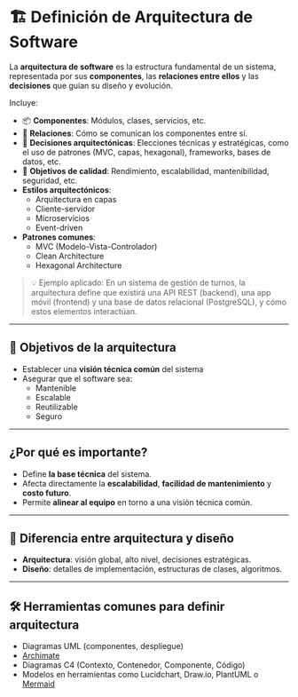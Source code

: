 # 🏗 Definición de Arquitectura de Software

La **arquitectura de software** es la estructura fundamental de un sistema, representada por sus **componentes**, las **relaciones entre ellos** y las **decisiones** que guían su diseño y evolución.

Incluye:

- 📦 **Componentes**: Módulos, clases, servicios, etc.
- 🔁 **Relaciones**: Cómo se comunican los componentes entre sí.
- 📐 **Decisiones arquitectónicas**: Elecciones técnicas y estratégicas, como el uso de patrones (MVC, capas, hexagonal), frameworks, bases de datos, etc.
- 🎯 **Objetivos de calidad**: Rendimiento, escalabilidad, mantenibilidad, seguridad, etc.
- **Estilos arquitectónicos**:
  - Arquitectura en capas
  - Cliente-servidor
  - Microservicios
  - Event-driven
- **Patrones comunes**:
  - MVC (Modelo-Vista-Controlador)
  - Clean Architecture
  - Hexagonal Architecture
  
> 💡 Ejemplo aplicado: En un sistema de gestión de turnos, la arquitectura define que existirá una API REST (backend), una app móvil (frontend) y una base de datos relacional (PostgreSQL), y cómo estos elementos interactúan.

---

## 🎯 Objetivos de la arquitectura

- Establecer una **visión técnica común** del sistema
- Asegurar que el software sea:
  - Mantenible
  - Escalable
  - Reutilizable
  - Seguro

---

## ¿Por qué es importante?

- Define **la base técnica** del sistema.
- Afecta directamente la **escalabilidad**, **facilidad de mantenimiento** y **costo futuro**.
- Permite **alinear al equipo** en torno a una visión técnica común.

---

## 📌 Diferencia entre arquitectura y diseño

- **Arquitectura**: visión global, alto nivel, decisiones estratégicas.
- **Diseño**: detalles de implementación, estructuras de clases, algoritmos.

---

## 🛠 Herramientas comunes para definir arquitectura

- Diagramas UML (componentes, despliegue)
- [Archimate](archimate.md)
- Diagramas C4 (Contexto, Contenedor, Componente, Código)
- Modelos en herramientas como Lucidchart, Draw.io, PlantUML o [Mermaid](arquitectura_en_capas.md)

